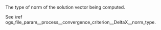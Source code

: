 The type of norm of the solution vector being computed.

See \ref ogs_file_param__process__convergence_criterion__DeltaX__norm_type.
